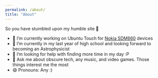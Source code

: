 ```yaml
---
permalink: /about/
title: "About"
---
```


So you have stumbled upon my humble site 👋

- 🔭 I’m currently working on Ubuntu Touch for [Nokia SDM660](https://github.com/ubports-nokia-sdm660) devices
- 🌱 I’m currently in my last year of high school and looking forward to becoming an Astrophysicist
- 🤔 I’m looking for help with finding more time in my day :P
- 💬 Ask me about obscure tech, any music, and video games. Those things interest me the most
- 😄 Pronouns: Any :)

